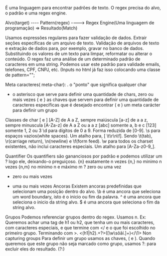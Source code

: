 É uma linguagem para encontrar padrões de texto.
O regex precisa do alvo, o padrão e uma regex engine.

Alvo(target) ---- Pattern(regex) ----> Regex Engine(Uma linguagem de programação) => Resultado(Match)

Usamos expressões regulares para fazer validação de dados.
Extrair seções especificas de um arquivo de texto.
Validação de arquivos de texto e extração de dados para, por exemplo, gravar no banco de dados.
Substituindo os valores de um texto para limpar, reformatar ou alterar o conteúdo.
O regex faz uma análise de um determinado padrão de caracteres em uma string. Podemos usar este padrão para validade emails, telefones, CPF, CNPJ, etc. (Inputs no html já faz isso colocando uma classe de pattern="";

Meta caracteres( meta-char):
. o "ponto" que significa qualquer char
* o asterisco que serve para definir uma quantidade de chars, zero ou mais vezes
{ e } as chaves que servem para definir uma quantidade de caracteres específicas que é desejado encontrar
( e ) um meta carácter para definir um grupo

Classes de char [ e ]
[A-Z] de A a Z, sempre maiúscula
[a-z] de a a z, sempre minuscula
[A-Za-z] de A a Z ou a a z
[abc] somente a, b e c
[123] somente 1, 2 ou 3
\d para dígitos de 0 a 9. Forma reduzida de [0-9].
\s para espaços vazios(white spaces). Um atalho para, [ \t\r\n\f]. Sendo \t(tab), \r(carriage return), \n(newline) e \f(form feed).
\w para todos os charset existentes, não inclui caracteres especiais. Um atalho para [A-Za-z0-9_].

Quantifier
Os quantifiers são gananciosos por padrão e podemos utilizar um ? logo ele, deixando-o preguiçoso.
{n} exatamente n vezes
{n,} no minimo n vezes
{n,m} no minimo n e máximo m
? zero ou uma vez
* zero ou mais vezes
+ uma ou mais vezes
Ancoras
Existem ancoras predefinidas que selecionam uma posição dentro do alvo.
\b é uma ancora que seleciona um word boundary, isto é o inicio ou fim da palavra.
^ é uma ancora que seleciona o inicio da string alvo.
$ é uma ancora que seleciona o fim da string alvo.

Grupos
Podemos referenciar grupos dentro do regex. Usamos n.
Ex: Queremos achar uma tag de h1 ou h2, que tenha um ou mais caracteres, com caracteres especiais, e que termine com </ e o que foi escolhido no primeiro grupo. Terminando com >.
<(h1|h2).+?>([\w\sõãí.]+)<\/\1>
Non capturing groups
Para definir um grupo usamos as chaves, ( e ). Quando queremos que este grupo não seja marcado como grupo, usamos ?: para excluir eles do resultado. (?:)
